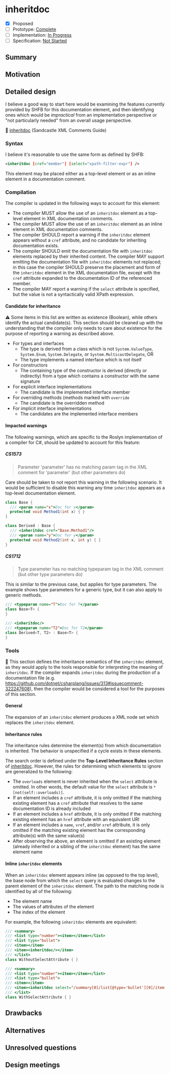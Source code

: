﻿# inheritdoc

* [x] Proposed
* [ ] Prototype: [Complete](https://github.com/PROTOTYPE_OWNER/roslyn/BRANCH_NAME)
* [ ] Implementation: [In Progress](https://github.com/dotnet/roslyn/BRANCH_NAME)
* [ ] Specification: [Not Started](pr/1)

## Summary
[summary]: #summary

<!-- One paragraph explanation of the feature. -->

## Motivation
[motivation]: #motivation

<!-- Why are we doing this? What use cases does it support? What is the expected outcome? -->

## Detailed design
[design]: #detailed-design

<!-- This is the bulk of the proposal. Explain the design in enough detail for somebody familiar with the language to understand, and for somebody familiar with the compiler to implement,  and include examples of how the feature is used. This section can start out light before the prototyping phase but should get into specifics and corner-cases as the feature is iteratively designed and implemented. -->

I believe a good way to start here would be examining the features currently provided by SHFB for this documentation element, and then identifying ones which would be *impractical* from an implementation perspective or "not particularly needed" from an overall usage perspective.

:link: [inheritdoc](http://ewsoftware.github.io/XMLCommentsGuide/html/86453FFB-B978-4A2A-9EB5-70E118CA8073.htm) (Sandcastle XML Comments Guide)

### Syntax

I believe it's reasonable to use the same form as defined by SHFB:

```xml
<inheritdoc [cref="member"] [select="xpath-filter-expr"] />
```

This element may be placed either as a top-level element or as an inline element in a documentation comment.

### Compilation

The compiler is updated in the following ways to account for this element:

* The compiler MUST allow the use of an `inheritdoc` element as a top-level element in XML documentation comments.
* The compiler MUST allow the use of an `inheritdoc` element as an inline element in XML documentation comments.
* The compiler SHOULD report a warning if the `inheritdoc` element appears without a `cref` attribute, and no candidate for inheriting documentation exists.
* The compiler SHOULD emit the documentation file with `inheritdoc` elements replaced by their inherited content. The compiler MAY support emitting the documentation file with `inheritdoc` elements not replaced; in this case the compiler SHOULD preserve the placement and form of the `inheritdoc` element in the XML documentation file, except with the `cref` attribute expanded to the documentation ID of the referenced member.
* The compiler MAY report a warning if the `select` attribute is specified, but the value is not a syntactically valid XPath expression.

#### Candidate for inheritance

⚠️ Some items in this list are written as existence (Boolean), while others identify the actual candidate(s). This section should be cleaned up with the understanding that the compiler only needs to care about existence for the purpose of reporting a warning as described above.

* For types and interfaces
  * The type is derived from a class which is not `System.ValueType`, `System.Enum`, `System.Delegate`, or `System.MulticastDelegate`, OR
  * The type implements a named interface which is not itself
* For constructors
  * The containing type of the constructor is derived (directly or indirectly) from a type which contains a constructor with the same signature
* For explicit interface implementations
  * The candidate is the implemented interface member
* For overriding methods (methods marked with `override`
  * The candidate is the overridden method
* For implicit interface implementations
  * The candidates are the implemented interface members

#### Impacted warnings

The following warnings, which are specific to the Roslyn implementation of a compiler for C#, should be updated to account for this feature:

##### CS1573

> Parameter 'parameter' has no matching param tag in the XML comment for 'parameter' (but other parameters do)

Care should be taken to not report this warning in the following scenario. It would be sufficient to disable this warning any time `inheritdoc` appears as a top-level documentation element.

```csharp
class Base {
  /// <param name="x">Doc for x</param>
  protected void Method1(int x) { }
}

class Derived : Base {
  /// <inheritdoc cref="Base.Method1"/>
  /// <param name="y">Doc for y</param>
  protected void Method2(int x, int y) { }
}
```

##### CS1712

> Type parameter has no matching typeparam tag in the XML comment (but other type parameters do)

This is similar to the previous case, but applies for type parameters. The example shows type parameters for a generic type, but it can also apply to generic methods.

```csharp
/// <typeparam name="T">Doc for T</param>
class Base<T> {
}

/// <inheritdoc/>
/// <typeparam name="T2">Doc for T2</param>
class Derived<T, T2> : Base<T> {
}
```

### Tools

:memo: This section defines the inheritance semantics of the `inheritdoc` element, as they would apply to the tools responsible for interpreting the meaning of `inheritdoc`. If the compiler expands `inheritdoc` during the production of a documentation file (e.g. https://github.com/dotnet/csharplang/issues/313#issuecomment-322247608), then the compiler would be considered a tool for the purposes of this section.

#### General

The expansion of an `inheritdoc` element produces a XML node set which replaces the `inheritdoc` element.

#### Inheritance rules

The inheritance rules determine the element(s) from which documentation is inherited. The behavior is unspecified if a cycle exists in these elements.

The search order is defined under the **Top-Level Inheritance Rules** section of [inheritdoc](http://ewsoftware.github.io/XMLCommentsGuide/html/86453FFB-B978-4A2A-9EB5-70E118CA8073.htm). However, the rules for determining which elements to ignore are generalized to the following:

* The `overloads` element is never inherited when the `select` attribute is omitted. In other words, the default value for the `select` attribute is `*[not(self::overloads)]`.
* If an element includes a `cref` attribute, it is only omitted if the matching existing element has a `cref` attribute that resolves to the same documentation ID is already included
* If an element includes a `href` attribute, it is only omitted if the matching existing element has an `href` attribute with an equivalent URI
* If an element includes a `name`, `vref`, and/or `xref` attribute, it is only omitted if the matching existing element has the corresponding attribute(s) with the same value(s)
* After observing the above, an element is omitted if an existing element (already inherited or a sibling of the `inheritdoc` element) has the same element name

#### Inline `inheritdoc` elements

When an `inheritdoc` element appears inline (as opposed to the top level), the base node from which the `select` query is evaluated changes to the parent element of the `inheritdoc` element. The path to the matching node is identified by all of the following:

* The element name
* The values of attributes of the element
* The index of the element

For example, the following `inheritdoc` elements are equivalent:

```csharp
/// <summary>
/// <list type="number"><item></item></list>
/// <list type="bullet">
/// <item></item>
/// <item><inheritdoc/></item>
/// </list>
class WithoutSelectAttribute { }

/// <summary>
/// <list type="number"><item></item></list>
/// <list type="bullet">
/// <item></item>
/// <item><inheritdoc select="/summary[0]/list[@type='bullet'][0]/item[1]/*[not(self::overloads)]"/></item>
/// </list>
class WithSelectAttribute { }
```

## Drawbacks
[drawbacks]: #drawbacks

<!-- Why should we *not* do this? -->

## Alternatives
[alternatives]: #alternatives

<!-- What other designs have been considered? What is the impact of not doing this? -->

## Unresolved questions
[unresolved]: #unresolved-questions

<!-- What parts of the design are still undecided? -->

## Design meetings

<!-- Link to design notes that affect this proposal, and describe in one sentence for each what changes they led to. -->

